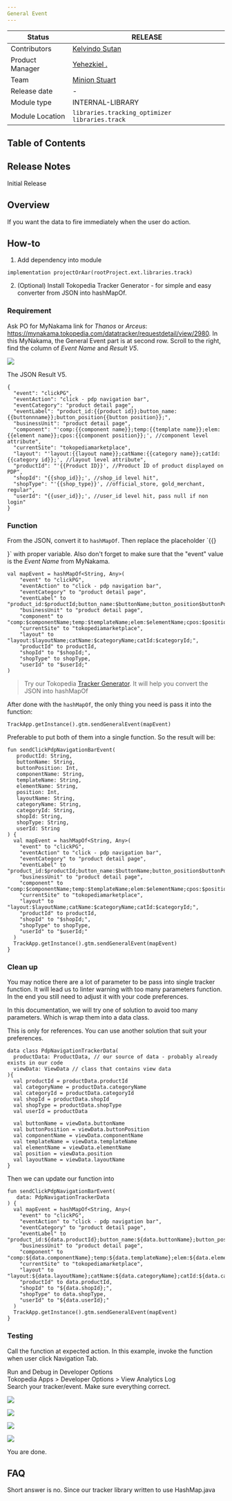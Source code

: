 ```yaml
---
General Event
---
```


| Status | <!--start status:GREEN-->RELEASE<!--end status--> |
| --- | --- |
| Contributors | [Kelvindo Sutan](https://tokopedia.atlassian.net/wiki/people/5ff2a8fe44065f013f93507c?ref=confluence) |
| Product Manager | [Yehezkiel .](https://tokopedia.atlassian.net/wiki/people/5c94aa7a7792242c8613ad14?ref=confluence) |
| Team | [Minion Stuart](https://tokopedia.atlassian.net/people/team/eeba862a-bd9d-472c-b901-415b15b1a37e) |
| Release date | - |
| Module type | <!--start status:PURPLE-->INTERNAL-LIBRARY<!--end status--> |
| Module Location | `libraries.tracking_optimizer`  `libraries.track` |

## Table of Contents

<!--toc-->

## Release Notes

<!--start expand:14 Dec 22-->
Initial Release
<!--end expand-->

## Overview

If you want the data to fire immediately when the user do action.

## How-to

1. Add dependency into module



```
implementation projectOrAar(rootProject.ext.libraries.track)
```
2. (Optional) Install Tokopedia Tracker Generator - for simple and easy converter from JSON into hashMapOf.

### Requirement

Ask PO for MyNakama link for *Thanos* or *Arceus*: <https://mynakama.tokopedia.com/datatracker/requestdetail/view/2980>. In this MyNakama, the General Event part is at second row. Scroll to the right, find the column of *Event Name* and *Result V5*.

![](res/general_event_illustration_1.png)

The JSON Result V5.



```
{
  "event": "clickPG",
  "eventAction": "click - pdp navigation bar",
  "eventCategory": "product detail page",
  "eventLabel": "product_id:{{product id}};button_name:{{buttonnname}};button_position{{button position}};",
  "businessUnit": "product detail page",
  "component": "'comp:{{component name}};temp:{{template name}};elem:{{element name}};cpos:{{component position}};', //component level attribute",
  "currentSite": "tokopediamarketplace",
  "layout": "'layout:{{layout name}};catName:{{category name}};catId:{{category id}};', //layout level attribute",
  "productId": "'{{Product ID}}', //Product ID of product displayed on PDP",
  "shopId": "{{shop_id}};', //shop_id level hit",
  "shopType": "'{{shop_type}}', //official_store, gold_merchant, regular",
  "userId": "{{user_id}};', //user_id level hit, pass null if non login"
}
```

### Function

From the JSON, convert it to `hashMapOf`. Then replace the placeholder `{{}

}` with proper variable. Also don't forget to make sure that the "event" value is the *Event Name* from MyNakama.



```
val mapEvent = hashMapOf<String, Any>(
    "event" to "clickPG",
    "eventAction" to "click - pdp navigation bar",
    "eventCategory" to "product detail page",
    "eventLabel" to "product_id:$productId;button_name:$buttonName;button_position$buttonPosition;",
    "businessUnit" to "product detail page",
    "component" to "comp:$componentName;temp:$templateName;elem:$elementName;cpos:$position;",
    "currentSite" to "tokopediamarketplace",
    "layout" to "layout:$layoutName;catName:$categoryName;catId:$categoryId;",
    "productId" to productId,
    "shopId" to "$shopId;",
    "shopType" to shopType,
    "userId" to "$userId;"
)
```


> Try our Tokopedia [Tracker Generator](Tracker%20Generator.md). It will help you convert the JSON into hashMapOf
> 
> 

After done with the `hashMapOf`, the only thing you need is pass it into the function:



```
TrackApp.getInstance().gtm.sendGeneralEvent(mapEvent)
```

  
Preferable to put both of them into a single function. So the result will be:



```
fun sendClickPdpNavigationBarEvent(
   productId: String,
   buttonName: String,
   buttonPosition: Int,
   componentName: String,
   templateName: String,
   elementName: String,
   position: Int,
   layoutName: String,
   categoryName: String,
   categoryId: String,
   shopId: String,
   shopType: String,
   userId: String
) {
  val mapEvent = hashMapOf<String, Any>(
    "event" to "clickPG",
    "eventAction" to "click - pdp navigation bar",
    "eventCategory" to "product detail page",
    "eventLabel" to "product_id:$productId;button_name:$buttonName;button_position$buttonPosition;",
    "businessUnit" to "product detail page",
    "component" to "comp:$componentName;temp:$templateName;elem:$elementName;cpos:$position;",
    "currentSite" to "tokopediamarketplace",
    "layout" to "layout:$layoutName;catName:$categoryName;catId:$categoryId;",
    "productId" to productId,
    "shopId" to "$shopId;",
    "shopType" to shopType,
    "userId" to "$userId;"
  )
  TrackApp.getInstance().gtm.sendGeneralEvent(mapEvent)
}
```

### Clean up

You may notice there are a lot of parameter to be pass into single tracker function. It will lead us to linter warning with too many parameters function. In the end you still need to adjust it with your code preferences.

In this documentation, we will try one of solution to avoid too many parameters. Which is wrap them into a data class.

 

This is only for references. You can use another solution that suit your preferences.



```
data class PdpNavigationTrackerData(
  productData: ProductData, // our source of data - probably already exists in our code
  viewData: ViewData // class that contains view data
){
  val productId = productData.productId
  val categoryName = productData.categoryName
  val categoryId = productData.categoryId
  val shopId = productData.shopId
  val shopType = productData.shopType
  val userId = productData
  
  val buttonName = viewData.buttonName
  val buttonPosition = viewData.buttonPosition
  val componentName = viewData.componentName
  val templateName = viewData.templateName
  val elementName = viewData.elementName
  val position = viewData.position
  val layoutName = viewData.layoutName
}
```

  
Then we can update our function into



```
fun sendClickPdpNavigationBarEvent(
   data: PdpNavigationTrackerData
) {
  val mapEvent = hashMapOf<String, Any>(
    "event" to "clickPG",
    "eventAction" to "click - pdp navigation bar",
    "eventCategory" to "product detail page",
    "eventLabel" to "product_id:${data.productId};button_name:${data.buttonName};button_position${data.buttonPosition};",
    "businessUnit" to "product detail page",
    "component" to "comp:${data.componentName};temp:${data.templateName};elem:${data.elementName};cpos:${data.position};",
    "currentSite" to "tokopediamarketplace",
    "layout" to "layout:${data.layoutName};catName:${data.categoryName};catId:${data.categoryId};",
    "productId" to data.productId,
    "shopId" to "${data.shopId};",
    "shopType" to data.shopType,
    "userId" to "${data.userId};"
  )
  TrackApp.getInstance().gtm.sendGeneralEvent(mapEvent)
}
```

### Testing

Call the function at expected action. In this example, invoke the function when user click Navigation Tab.

Run and Debug in Developer Options  
Tokopedia Apps > Developer Options > View Analytics Log  
Search your tracker/event. Make sure everything correct.







![](res/general_event_illustration_2.png)





![](res/general_event_illustration_3.png)







![](res/general_event_illustration_4.png)





![](res/general_event_illustration_5.png)







You are done.

## FAQ

<!--start expand:Can we use mapOf instead of hashMapOf ?-->
Short answer is no. Since our tracker library written to use HashMap.java
<!--end expand-->




